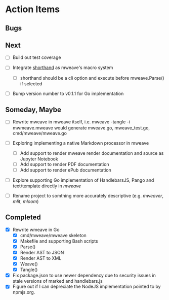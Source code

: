 
# Action Items

## Bugs

## Next

+ [ ] Build out test coverage
+ [ ] Integrate [shorthand](https://github.com/rsdoiel/shorthand) as mweave's macro system
    + [ ] shorthand should be a cli option and execute before mweave.Parse() if selected
+ [ ] Bump version number to v0.1.1 for Go implementation


## Someday, Maybe

+ [ ] Rewrite mweave in mweave itself, i.e. mweave -tangle -i mwmeave.mweave would generate mweave.go, mweave_test.go, cmd/mweave/mweave.go
+ [ ] Exploring implementing a native Markdown processor in mweave 
    + [ ] Add support to render mweave render documentation and source as Jupyter Notebook
    + [ ] Add support to render PDF documentation
    + [ ] Add support to render ePub documentation
+ [ ] Explore supporting Go implementation of HandlebarsJS, Pango and text/template directly in _mweave_
+ [ ] Rename project to somthing more accurately descriptive (e.g. _mweaver_, _mlit_, _mloom_)


## Completed

+ [x] Rewrite wmeave in Go
    + [x] cmd/mweave/mweave skeleton
    + [x] Makefile and supporting Bash scripts
    + [x] Parse()
    + [x] Render AST to JSON
    + [x] Render AST to XML
    + [x] Weave()
    + [x] Tangle()
+ [x] Fix package.json to use newer dependency due to security issues in stale versions of marked and handlebars.js
+ [x] Figure out if I can depreciate the NodeJS implementation pointed to by npmjs.org.
